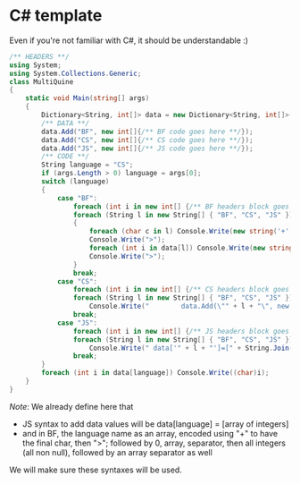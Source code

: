 # C# template

Even if you're not familiar with C#, it should be understandable :)

```csharp
/** HEADERS **/
using System;
using System.Collections.Generic;
class MultiQuine
{
    static void Main(string[] args)
    {
        Dictionary<String, int[]> data = new Dictionary<String, int[]>();
        /** DATA **/
        data.Add("BF", new int[]{/** BF code goes here **/});
        data.Add("CS", new int[]{/** CS code goes here **/});
        data.Add("JS", new int[]{/** JS code goes here **/});
        /** CODE **/
        String language = "CS";
        if (args.Length > 0) language = args[0];
        switch (language)
        {
            case "BF":
                foreach (int i in new int[] {/** BF headers block goes here **/}) Console.Write((char)i);
                foreach (String l in new String[] { "BF", "CS", "JS" })
                {
                    foreach (char c in l) Console.Write(new string('+', (int)c) + ">");
                    Console.Write(">");
                    foreach (int i in data[l]) Console.Write(new string('+', i) + ">");
                    Console.Write(">");
                }
                break;
            case "CS":
                foreach (int i in new int[] {/** CS headers block goes here **/}) Console.Write((char)i);
                foreach (String l in new String[] { "BF", "CS", "JS" })
                    Console.Write("        data.Add(\"" + l + "\", new int[]{" + String.Join(",", data[l]) + "});"+(char)10);
                break;
            case "JS":
                foreach (int i in new int[] {/** JS headers block goes here **/}) Console.Write((char)i);
                foreach (String l in new String[] { "BF", "CS", "JS" })
                    Console.Write(" data['" + l + "']=[" + String.Join(",", data[l]) + "];"+(char)10);
                break;
        }
        foreach (int i in data[language]) Console.Write((char)i);
    }
}
```

_Note_: We already define here that
* JS syntax to add data values will be data[language] = [array of integers]
* and in BF, the language name as an array, encoded using "+" to have the final char, then ">"; followed by 0, array, separator, then all integers (all non null), followed by an array separator as well

We will make sure these syntaxes will be used.


